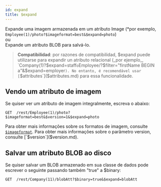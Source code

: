 ```yaml
---
id: expand
title: $expand
---
```


Expande uma imagem armazenada em um atributo Image (\*por exemplo, `Employee(1)/photo?$imageformat=best&$expand=photo`)<br/>
ou<br/>
Expande um atributo BLOB para salvá-lo.

> **Compatibilidad**: por razones de compatibilidad, $expand puede utilizarse para expandir un atributo relacional (_por ejemplo_, `Company(1)?$expand=staff` o `Employee/?$filter="firstName BEGIN a"&$expand=employer`). No entanto, é recomendável usar [`$attributes`]($attributes.md) para essa funcionalidade.

## Vendo um atributo de imagem

Se quiser ver um atributo de imagem integralmente, escreva o abaixo:

`GET  /rest/Employee(1)/photo?$imageformat=best&$version=1&$expand=photo`

Para obter mais informações sobre os formatos de imagem, consulte [`$imageformat`]($imageformat.md). Para obter mais informações sobre o parâmetro version, consulte [`$version`]($version.md).

## Salvar um atributo BLOB ao disco

Se quiser salvar um BLOB armazenado em sua classe de dados pode escrever o seguinte passando também "true" a $binary:

`GET  /rest/Company(11)/blobAtt?$binary=true&$expand=blobAtt`
